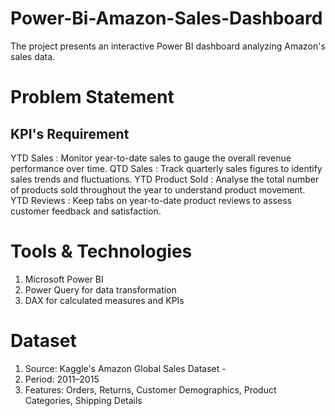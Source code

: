                     
# Power-Bi-Amazon-Sales-Dashboard
The project presents an interactive Power BI dashboard analyzing Amazon's sales data.

# Problem Statement 
## KPI's Requirement 
YTD Sales : Monitor year-to-date sales to gauge the overall revenue performance over time.
QTD Sales : Track quarterly sales figures to identify sales trends and fluctuations.
YTD Product Sold : Analyse the total number of products sold throughout the year to understand product movement.
YTD Reviews : Keep tabs on year-to-date product reviews to assess customer feedback and satisfaction.

# Tools & Technologies
1. Microsoft Power BI
2. Power Query for data transformation
3. DAX for calculated measures and KPIs

# Dataset
1. Source: Kaggle's Amazon Global Sales Dataset  -
2. Period: 2011–2015
3. Features: Orders, Returns, Customer Demographics, Product Categories, Shipping Details

